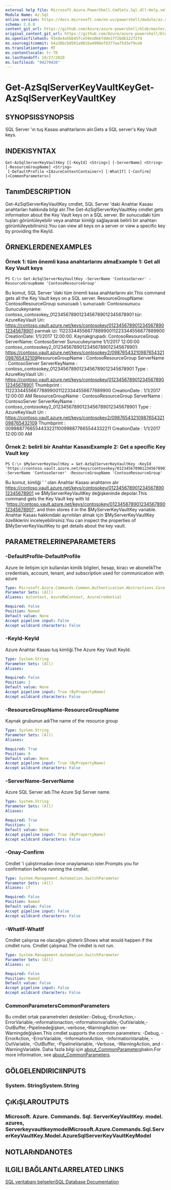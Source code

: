 ```yaml
---
external help file: Microsoft.Azure.PowerShell.Cmdlets.Sql.dll-Help.xml
Module Name: Az.Sql
online version: https://docs.microsoft.com/en-us/powershell/module/az.sql/get-azsqlserverkeyvaultkey
schema: 2.0.0
content_git_url: https://github.com/Azure/azure-powershell/blob/master/src/Sql/Sql/help/Get-AzSqlServerKeyVaultKey.md
original_content_git_url: https://github.com/Azure/azure-powershell/blob/master/src/Sql/Sql/help/Get-AzSqlServerKeyVaultKey.md
ms.openlocfilehash: 93e8e4a5bb45fce59e10b6fdde37f2bd6122f2fd
ms.sourcegitcommit: b4a38bcb0501a9016a4998efd377aa75d3ef9ce8
ms.translationtype: MT
ms.contentlocale: tr-TR
ms.lasthandoff: 10/27/2020
ms.locfileid: "94279426"
---
```

# <span data-ttu-id="6e973-101">Get-AzSqlServerKeyVaultKey</span><span class="sxs-lookup"><span data-stu-id="6e973-101">Get-AzSqlServerKeyVaultKey</span></span>

## <span data-ttu-id="6e973-102">SYNOPSIS</span><span class="sxs-lookup"><span data-stu-id="6e973-102">SYNOPSIS</span></span>
<span data-ttu-id="6e973-103">SQL Server 'ın tuş Kasası anahtarlarını alır.</span><span class="sxs-lookup"><span data-stu-id="6e973-103">Gets a SQL server's Key Vault keys.</span></span>

## <span data-ttu-id="6e973-104">INDEKI</span><span class="sxs-lookup"><span data-stu-id="6e973-104">SYNTAX</span></span>

```
Get-AzSqlServerKeyVaultKey [[-KeyId] <String>] [-ServerName] <String> [-ResourceGroupName] <String>
 [-DefaultProfile <IAzureContextContainer>] [-WhatIf] [-Confirm] [<CommonParameters>]
```

## <span data-ttu-id="6e973-105">Tanım</span><span class="sxs-lookup"><span data-stu-id="6e973-105">DESCRIPTION</span></span>
<span data-ttu-id="6e973-106">Get-AzSqlServerKeyVaultKey cmdlet, SQL Server 'daki Anahtar Kasası anahtarları hakkında bilgi alır.</span><span class="sxs-lookup"><span data-stu-id="6e973-106">The Get-AzSqlServerKeyVaultKey cmdlet gets information about the Key Vault keys on a SQL server.</span></span>
<span data-ttu-id="6e973-107">Bir sunucudaki tüm tuşları görüntüleyebilir veya anahtar kimliği sağlayarak belirli bir anahtarı görüntüleyebilirsiniz.</span><span class="sxs-lookup"><span data-stu-id="6e973-107">You can view all keys on a server or view a specific key by providing the KeyId.</span></span>

## <span data-ttu-id="6e973-108">ÖRNEKLERDEN</span><span class="sxs-lookup"><span data-stu-id="6e973-108">EXAMPLES</span></span>

### <span data-ttu-id="6e973-109">Örnek 1: tüm önemli kasa anahtarlarını alma</span><span class="sxs-lookup"><span data-stu-id="6e973-109">Example 1: Get all Key Vault keys</span></span>
```
PS C:\> Get-AzSqlServerKeyVaultKey -ServerName 'ContosoServer' -ResourceGroupName 'ContosoResourceGroup'
```

<span data-ttu-id="6e973-110">Bu komut, SQL Server 'daki tüm önemli kasa anahtarlarını alır.</span><span class="sxs-lookup"><span data-stu-id="6e973-110">This command gets all the Key Vault keys on a SQL server.</span></span>
<span data-ttu-id="6e973-111">ResourceGroupName: ContosoResourceGroup sunucuadı \ sunucuadı: Contososunucu Sunucukeyname: contoso_contosokey_01234567890123456789012345678901 tür: AzureKeyVault Uri: https://contoso.vault.azure.net/keys/contosokey/01234567890123456789012345678901 parmak izi: 1122334455667788990011223344556677889900 CreationDate: 1/1/2017 12:00:00. Kaynakgrupadı: ContosoResourceGroup ServerName: ContosoServer Sunucukeyname 1/1/2017 12:00:00 contoso_contosokey2_01234567890123456789012345678901: https://contoso.vault.azure.net/keys/contosokey2/09876543210987654321098765432109</span><span class="sxs-lookup"><span data-stu-id="6e973-111">ResourceGroupName : ContosoResourceGroup ServerName        : ContosoServer ServerKeyName     : contoso_contosokey_01234567890123456789012345678901 Type              : AzureKeyVault Uri               : https://contoso.vault.azure.net/keys/contosokey/01234567890123456789012345678901 Thumbprint        : 1122334455667788990011223344556677889900 CreationDate      : 1/1/2017 12:00:00 AM ResourceGroupName : ContosoResourceGroup ServerName        : ContosoServer ServerKeyName     : contoso_contosokey2_01234567890123456789012345678901 Type              : AzureKeyVault Uri               : https://contoso.vault.azure.net/keys/contosokey2/09876543210987654321098765432109 Thumbprint        : 0099887766554433221100998877665544332211 CreationDate      : 1/1/2017 12:00:00 AM</span></span>

### <span data-ttu-id="6e973-112">Örnek 2: belirli bir Anahtar Kasası</span><span class="sxs-lookup"><span data-stu-id="6e973-112">Example 2: Get a specific Key Vault key</span></span>
```
PS C:\> $MyServerKeyVaultKey = Get-AzSqlServerKeyVaultKey -KeyId 'https://contoso.vault.azure.net/keys/contosokey/01234567890123456789012345678901' -ServerName 'ContosoServer' -ResourceGroupName 'ContosoResourceGroup'
```

<span data-ttu-id="6e973-113">Bu komut, kimliği ' ' olan Anahtar Kasası anahtarını alır https://contoso.vault.azure.net/keys/contosokey/01234567890123456789012345678901 ve $MyServerKeyVaultKey değişkeninde depolar.</span><span class="sxs-lookup"><span data-stu-id="6e973-113">This command gets the Key Vault key with Id 'https://contoso.vault.azure.net/keys/contosokey/01234567890123456789012345678901', and then stores it in the $MyServerKeyVaultKey variable.</span></span>
<span data-ttu-id="6e973-114">Anahtar Kasası hakkındaki ayrıntıları almak için $MyServerKeyVaultKey özelliklerini inceleyebilirsiniz.</span><span class="sxs-lookup"><span data-stu-id="6e973-114">You can inspect the properties of $MyServerKeyVaultKey to get details about the key vault.</span></span>

## <span data-ttu-id="6e973-115">PARAMETRELERINE</span><span class="sxs-lookup"><span data-stu-id="6e973-115">PARAMETERS</span></span>

### <span data-ttu-id="6e973-116">-DefaultProfile</span><span class="sxs-lookup"><span data-stu-id="6e973-116">-DefaultProfile</span></span>
<span data-ttu-id="6e973-117">Azure ile iletişim için kullanılan kimlik bilgileri, hesap, kiracı ve abonelik</span><span class="sxs-lookup"><span data-stu-id="6e973-117">The credentials, account, tenant, and subscription used for communication with azure</span></span>

```yaml
Type: Microsoft.Azure.Commands.Common.Authentication.Abstractions.Core.IAzureContextContainer
Parameter Sets: (All)
Aliases: AzContext, AzureRmContext, AzureCredential

Required: False
Position: Named
Default value: None
Accept pipeline input: False
Accept wildcard characters: False
```

### <span data-ttu-id="6e973-118">-KeyId</span><span class="sxs-lookup"><span data-stu-id="6e973-118">-KeyId</span></span>
<span data-ttu-id="6e973-119">Azure Anahtar Kasası tuş kimliği.</span><span class="sxs-lookup"><span data-stu-id="6e973-119">The Azure Key Vault KeyId.</span></span>

```yaml
Type: System.String
Parameter Sets: (All)
Aliases:

Required: False
Position: 2
Default value: None
Accept pipeline input: True (ByPropertyName)
Accept wildcard characters: False
```

### <span data-ttu-id="6e973-120">-ResourceGroupName</span><span class="sxs-lookup"><span data-stu-id="6e973-120">-ResourceGroupName</span></span>
<span data-ttu-id="6e973-121">Kaynak grubunun adı</span><span class="sxs-lookup"><span data-stu-id="6e973-121">The name of the resource group</span></span>

```yaml
Type: System.String
Parameter Sets: (All)
Aliases:

Required: True
Position: 0
Default value: None
Accept pipeline input: True (ByPropertyName)
Accept wildcard characters: False
```

### <span data-ttu-id="6e973-122">-ServerName</span><span class="sxs-lookup"><span data-stu-id="6e973-122">-ServerName</span></span>
<span data-ttu-id="6e973-123">Azure SQL Server adı.</span><span class="sxs-lookup"><span data-stu-id="6e973-123">The Azure Sql Server name.</span></span>

```yaml
Type: System.String
Parameter Sets: (All)
Aliases:

Required: True
Position: 1
Default value: None
Accept pipeline input: True (ByPropertyName)
Accept wildcard characters: False
```

### <span data-ttu-id="6e973-124">-Onay</span><span class="sxs-lookup"><span data-stu-id="6e973-124">-Confirm</span></span>
<span data-ttu-id="6e973-125">Cmdlet 'i çalıştırmadan önce onaylamanızı ister.</span><span class="sxs-lookup"><span data-stu-id="6e973-125">Prompts you for confirmation before running the cmdlet.</span></span>

```yaml
Type: System.Management.Automation.SwitchParameter
Parameter Sets: (All)
Aliases: cf

Required: False
Position: Named
Default value: False
Accept pipeline input: False
Accept wildcard characters: False
```

### <span data-ttu-id="6e973-126">-WhatIf</span><span class="sxs-lookup"><span data-stu-id="6e973-126">-WhatIf</span></span>
<span data-ttu-id="6e973-127">Cmdlet çalışırsa ne olacağını gösterir.</span><span class="sxs-lookup"><span data-stu-id="6e973-127">Shows what would happen if the cmdlet runs.</span></span>
<span data-ttu-id="6e973-128">Cmdlet çalışmaz.</span><span class="sxs-lookup"><span data-stu-id="6e973-128">The cmdlet is not run.</span></span>

```yaml
Type: System.Management.Automation.SwitchParameter
Parameter Sets: (All)
Aliases: wi

Required: False
Position: Named
Default value: False
Accept pipeline input: False
Accept wildcard characters: False
```

### <span data-ttu-id="6e973-129">CommonParameters</span><span class="sxs-lookup"><span data-stu-id="6e973-129">CommonParameters</span></span>
<span data-ttu-id="6e973-130">Bu cmdlet ortak parametreleri destekler:-Debug,-ErrorAction,-ErrorVariable,-ınformationaction,-ınformationvariable,-OutVariable,-OutBuffer,-Pipelinedeğişken,-verbose,-WarningAction ve-Warningdeğişken.</span><span class="sxs-lookup"><span data-stu-id="6e973-130">This cmdlet supports the common parameters: -Debug, -ErrorAction, -ErrorVariable, -InformationAction, -InformationVariable, -OutVariable, -OutBuffer, -PipelineVariable, -Verbose, -WarningAction, and -WarningVariable.</span></span> <span data-ttu-id="6e973-131">Daha fazla bilgi için [about_CommonParameters](http://go.microsoft.com/fwlink/?LinkID=113216)bakın.</span><span class="sxs-lookup"><span data-stu-id="6e973-131">For more information, see [about_CommonParameters](http://go.microsoft.com/fwlink/?LinkID=113216).</span></span>

## <span data-ttu-id="6e973-132">GÖLGELENDIRICI</span><span class="sxs-lookup"><span data-stu-id="6e973-132">INPUTS</span></span>

### <span data-ttu-id="6e973-133">System. String</span><span class="sxs-lookup"><span data-stu-id="6e973-133">System.String</span></span>

## <span data-ttu-id="6e973-134">ÇıKıŞLAR</span><span class="sxs-lookup"><span data-stu-id="6e973-134">OUTPUTS</span></span>

### <span data-ttu-id="6e973-135">Microsoft. Azure. Commands. Sql. ServerKeyVaultKey. model. azures, Serverkeyvaultkeymodel</span><span class="sxs-lookup"><span data-stu-id="6e973-135">Microsoft.Azure.Commands.Sql.ServerKeyVaultKey.Model.AzureSqlServerKeyVaultKeyModel</span></span>

## <span data-ttu-id="6e973-136">NOTLARıNDA</span><span class="sxs-lookup"><span data-stu-id="6e973-136">NOTES</span></span>

## <span data-ttu-id="6e973-137">ILGILI BAĞLANTıLAR</span><span class="sxs-lookup"><span data-stu-id="6e973-137">RELATED LINKS</span></span>

[<span data-ttu-id="6e973-138">SQL veritabanı belgeleri</span><span class="sxs-lookup"><span data-stu-id="6e973-138">SQL Database Documentation</span></span>](https://docs.microsoft.com/azure/sql-database/)
